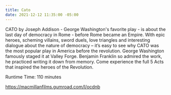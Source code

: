 ```yaml
---
title: Cato
date: 2021-12-12 11:35:00 -05:00
---
```


CATO by Joseph Addison - George Washington's favorite play - is about the last day of democracy in Rome - before Rome became an Empire. With epic heroes, scheming villains, sword duels, love triangles and interesting dialogue about the nature of democracy – it’s easy to see why CATO was the most popular play in America before the revolution. George Washington famously staged it at Valley Forge. Benjamin Franklin so admired the work, he practiced writing it down from memory. Come experience the full 5 Acts that inspired the heroes of the Revolution. 

Runtime Time: 110 minutes

https://macmillanfilms.gumroad.com/l/ocdnb
